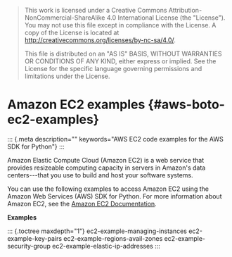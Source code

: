 > This work is licensed under a Creative Commons
> Attribution-NonCommercial-ShareAlike 4.0 International License (the
> \"License\"). You may not use this file except in compliance with the
> License. A copy of the License is located at
> <http://creativecommons.org/licenses/by-nc-sa/4.0/>.
>
> This file is distributed on an \"AS IS\" BASIS, WITHOUT WARRANTIES OR
> CONDITIONS OF ANY KIND, either express or implied. See the License for
> the specific language governing permissions and limitations under the
> License.

# Amazon EC2 examples {#aws-boto-ec2-examples}

::: {.meta description="" keywords="AWS EC2 code examples for the AWS SDK for Python"}
:::

Amazon Elastic Compute Cloud (Amazon EC2) is a web service that provides
resizeable computing capacity in servers in Amazon\'s data
centers---that you use to build and host your software systems.

You can use the following examples to access Amazon EC2 using the Amazon
Web Services (AWS) SDK for Python. For more information about Amazon
EC2, see the [Amazon EC2
Documentation](http://aws.amazon.com/documentation/ec2/).

**Examples**

::: {.toctree maxdepth="1"}
ec2-example-managing-instances ec2-example-key-pairs
ec2-example-regions-avail-zones ec2-example-security-group
ec2-example-elastic-ip-addresses
:::

